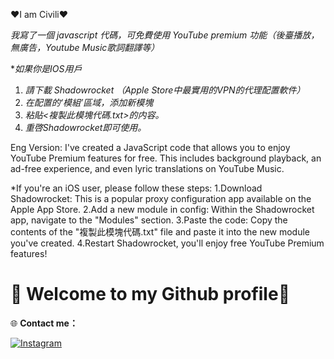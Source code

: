 ❤️I am Civili❤️

*我寫了一個 javascript 代碼，可免費使用 YouTube premium 功能（後臺播放，無廣告，Youtube Music歌詞翻譯等）*

**如果你是IOS用戶*

1. *請下載 Shadowrocket （Apple Store中最實用的VPN的代理配置軟件）*
2. *在配置的‘模組’區域，添加新模塊*
3. *粘貼<複製此模塊代碼.txt>的内容。*
4. *重啓Shadowrocket即可使用。*


Eng Version:
I've created a JavaScript code that allows you to enjoy YouTube Premium features for free. This includes background playback, an ad-free experience, and even lyric translations on YouTube Music.

*If you're an iOS user, please follow these steps:
1.Download Shadowrocket: This is a popular proxy configuration app available on the Apple App Store.
2.Add a new module in config: Within the Shadowrocket app, navigate to the "Modules" section.
3.Paste the code: Copy the contents of the "複製此模塊代碼.txt" file and paste it into the new module you've created.
4.Restart Shadowrocket, you'll enjoy free YouTube Premium features!



# 🌟 Welcome to my Github profile🌟


🌐 **Contact me：**  

[![Instagram](https://img.shields.io/badge/Instagram-E4405F.svg?style=for-the-badge&logo=instagram&logoColor=white)](https://instagram.com/civilizzz)




